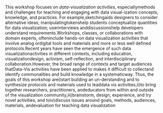 This workshop focuses on _data-visualization activities_, especiallymethods and challenges for teaching and engaging with data visual-ization concepts, knowledge, and practices. For example,sketchingaids designers to consider alternative ideas; manipulatingtokenshelp students conceptualize quantities for data visualization; userinterviews anddiscussionshelp developers understand requirements.Workshops, classes, or collaborations with domain experts, ofteninclude hands-on data visualization activities that involve analog ordigital tools and materials and more or less well defined protocols.Recent years have seen the emergence of such data visualizationactivities in different contexts, including education, visualizationdesign, activism, self-reflection, and interdisciplinary collaboration.However,  the  broad  range  of  contexts  and  target  audiences  thatData-Vis activities have been applied to makes it difficult to collectand identify commonalities and build knowledge in a systematicway.  Thus, the goals of this workshop arei)start building an un-derstanding and to synthesize protocols and materials used to leaddata vis activities,ii)to bring together researchers, practitioners, andeducators from within and outside of the visualization community,iii)brainstorm, design, experience, and try novel activities, and toiv)discuss issues around goals, methods, audiences, materials, andevaluation for teaching data visualization
